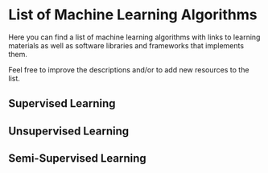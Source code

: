 # List of Machine Learning Algorithms

Here you can find a list of machine learning algorithms with links to learning materials as well as software libraries and frameworks that implements them.

Feel free to improve the descriptions and/or to add new resources to the list.


## Supervised Learning



## Unsupervised Learning


## Semi-Supervised Learning




